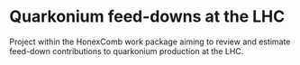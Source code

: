 # Quarkonium feed-downs at the LHC

Project within the HonexComb work package aiming to review and estimate feed-down contributions to quarkonium production at the LHC.
